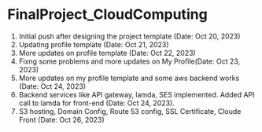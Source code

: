 # FinalProject_CloudComputing
 1. Initial push after designing the project template (Date: Oct 20, 2023)
 2. Updating profile template (Date: Oct 21, 2023)
 3. More updates on profile template (Date: Oct 22, 2023)
 4. Fixng some problems and more updates on My Profile(Date: Oct 23, 2023)
 5. More updates on my profile template and some aws backend works (Date: Oct 24, 2023)
 6. Backend services like API gateway, lamda, SES implemented. Added API call to lamda for front-end (Date: Oct 24, 2023). 
 7. S3 hosting, Domain Config, Route 53 config, SSL Certificate, Cloude Front (Date: Oct 26, 2023)
 

